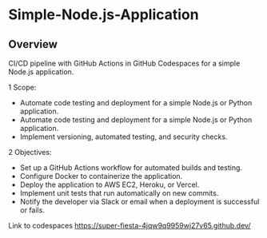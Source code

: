 # Simple-Node.js-Application

## Overview
CI/CD pipeline with GitHub Actions in GitHub Codespaces for a simple Node.js application.

1 Scope:

- Automate code testing and deployment for a simple Node.js or Python application.
- Automate code testing and deployment for a simple Node.js or Python application.
- Implement versioning, automated testing, and security checks.

2 Objectives:

- Set up a GitHub Actions workflow for automated builds and testing.
- Configure Docker to containerize the application.
- Deploy the application to AWS EC2, Heroku, or Vercel.
- Implement unit tests that run automatically on new commits.
- Notify the developer via Slack or email when a deployment is successful or fails.

Link to codespaces
https://super-fiesta-4jqw9q9959wj27v65.github.dev/
